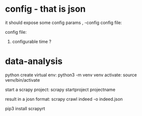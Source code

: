 # config - that is json
it should expose some config params , 
-config config file:

config file:
1. configurable time ?

# data-analysis

python 
create virtual env: python3 -m venv venv
activate: source venv/bin/activate

start a scrapy project: scrapy startproject projectname

result in a josn format: scrapy crawl indeed -o indeed.json  

pip3 install scrapyrt